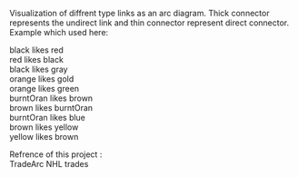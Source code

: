 
Visualization of diffrent type links as an arc diagram. Thick connector represents the 
undirect link and thin connector represent direct connector.
<br>
Example which used here: 

black likes red <br>
red likes black <br>
black likes gray <br>
orange likes gold <br>
orange likes green <br>
burntOran likes brown <br>
brown likes burntOran <br>
burntOran likes blue <br>
brown likes yellow <br>
yellow likes brown <br>

Refrence of this project : <br>
TradeArc NHL trades 
